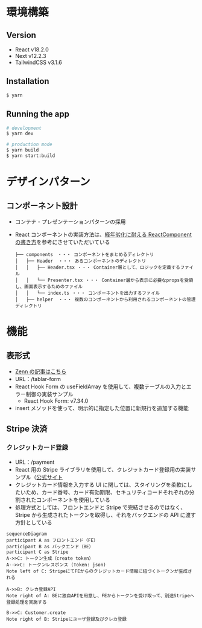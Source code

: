 # 環境構築

## Version

- React v18.2.0
- Next v12.2.3
- TailwindCSS v3.1.6

## Installation

```bash
$ yarn
```

## Running the app

```bash
# development
$ yarn dev

# production mode
$ yarn build
$ yarn start:build
```

# デザインパターン

## コンポーネント設計

- コンテナ・プレゼンテーションパターンの採用
- React コンポーネントの実装方法は、[経年劣化に耐える ReactComponent の書き方](https://qiita.com/Takepepe/items/41e3e7a2f612d7eb094a)を参考にさせていただいている

  ```tsx
  ├── components　・・・ コンポーネントをまとめるディレクトリ
  │   ├── Header  ・・・ あるコンポーネントのディレクトリ
  │   │   ├── Header.tsx ・・・ Container層として、ロジックを定義するファイル
  │   │   └── Presenter.tsx ・・・ Container層から表示に必要なpropsを受領し、画面表示するためのファイル
  │   │   └── index.ts ・・・ コンポーネントを出力するファイル
  │   ├── helper  ・・・ 複数のコンポーネントから利用されるコンポーネントの管理ディレクトリ
  ```

# 機能

## 表形式

- [Zenn の記事はこちら](https://zenn.dev/ikefukurou777/articles/7e5f96a26d530e)
- URL：/tablar-form
- React Hook Form の useFieldArray を使用して、複数テーブルの入力とエラー制御の実装サンプル
  - React Hook Form: v7.34.0
- insert メソッドを使って、明示的に指定した位置に新規行を追加する機能

## Stripe 決済

### クレジットカード登録

- URL：/payment
- React 用の Stripe ライブラリを使用して、クレジットカード登録用の実装サンプル（[公式サイト](https://stripe.com/docs/stripe-js/react)
- クレジットカード情報を入力する UI に関しては、スタイリングを柔軟にしたいため、カード番号、カード有効期限、セキュリティコードそれぞれの分割されたコンポーネントを使用している
- 処理方式としては、フロントエンドと Stripe で完結させるのではなく、Stripe から生成されたトークンを取得し、それをバックエンドの API に渡す方針としている

```mermaid
sequenceDiagram
participant A as フロントエンド（FE）
participant B as バックエンド（BE）
participant C as Stripe
A->>C: トークン生成（create token）
A-->>C: トークンレスポンス (Token: json)
Note left of C: StripeにてFEからのクレジットカード情報に紐づくトークンが生成される

A->>B: クレカ登録API
Note right of A: BEに独自APIを用意し、FEからトークンを受け取って、別途Stripeへ登録処理を実施する

B->>C: Customer.create
Note right of B: Stripeにユーザ登録及びクレカ登録
```
